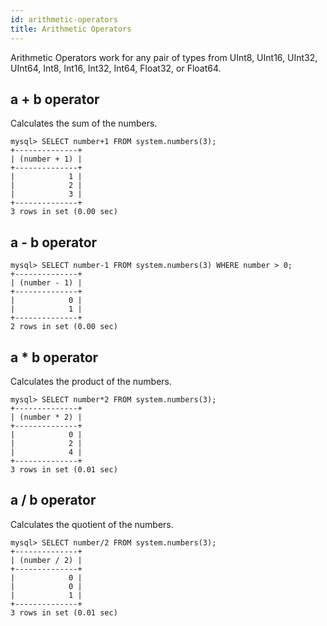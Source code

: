 ```yaml
---
id: arithmetic-operators
title: Arithmetic Operators
---
```


Arithmetic Operators work for any pair of types from UInt8, UInt16, UInt32, UInt64, Int8, Int16, Int32, Int64, Float32, or Float64.


## a + b operator

Calculates the sum of the numbers.

```
mysql> SELECT number+1 FROM system.numbers(3);
+--------------+
| (number + 1) |
+--------------+
|            1 |
|            2 |
|            3 |
+--------------+
3 rows in set (0.00 sec)
```

## a - b operator

```
mysql> SELECT number-1 FROM system.numbers(3) WHERE number > 0;
+--------------+
| (number - 1) |
+--------------+
|            0 |
|            1 |
+--------------+
2 rows in set (0.00 sec)
```

## a * b operator

Calculates the product of the numbers.

```
mysql> SELECT number*2 FROM system.numbers(3);
+--------------+
| (number * 2) |
+--------------+
|            0 |
|            2 |
|            4 |
+--------------+
3 rows in set (0.01 sec)
```

## a / b operator

Calculates the quotient of the numbers.

```
mysql> SELECT number/2 FROM system.numbers(3);
+--------------+
| (number / 2) |
+--------------+
|            0 |
|            0 |
|            1 |
+--------------+
3 rows in set (0.01 sec)
```






